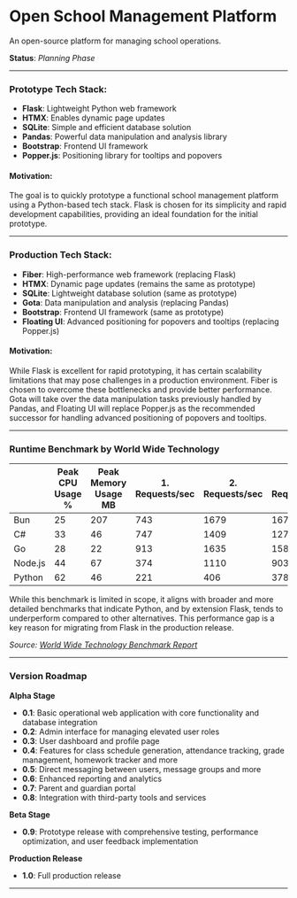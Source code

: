 # Open School Management Platform  
An open-source platform for managing school operations.

**Status**: *Planning Phase*

---

### Prototype Tech Stack:
- **Flask**: Lightweight Python web framework  
- **HTMX**: Enables dynamic page updates  
- **SQLite**: Simple and efficient database solution  
- **Pandas**: Powerful data manipulation and analysis library  
- **Bootstrap**: Frontend UI framework  
- **Popper.js**: Positioning library for tooltips and popovers  

#### Motivation:  
The goal is to quickly prototype a functional school management platform using a Python-based tech stack. Flask is chosen for its simplicity and rapid development capabilities, providing an ideal foundation for the initial prototype.

---

### Production Tech Stack:
- **Fiber**: High-performance web framework (replacing Flask)  
- **HTMX**: Dynamic page updates (remains the same as prototype)  
- **SQLite**: Lightweight database solution (same as prototype)  
- **Gota**: Data manipulation and analysis (replacing Pandas)  
- **Bootstrap**: Frontend UI framework (same as prototype)  
- **Floating UI**: Advanced positioning for popovers and tooltips (replacing Popper.js)  

#### Motivation:  
While Flask is excellent for rapid prototyping, it has certain scalability limitations that may pose challenges in a production environment. Fiber is chosen to overcome these bottlenecks and provide better performance. Gota will take over the data manipulation tasks previously handled by Pandas, and Floating UI will replace Popper.js as the recommended successor for handling advanced positioning of popovers and tooltips.

---

### Runtime Benchmark by World Wide Technology

|           | Peak CPU Usage % | Peak Memory Usage MB | 1. Requests/sec | 2. Requests/sec | 3. Requests/sec |
|-----------|------------------|----------------------|-----------------|-----------------|-----------------|
| Bun       | 25               | 207                  | 743             | 1679            | 1670            |
| C#        | 33               | 46                   | 747             | 1409            | 1277            |
| Go        | 28               | 22                   | 913             | 1635            | 1588            |
| Node.js   | 44               | 67                   | 374             | 1110            | 903             |
| Python    | 62               | 46                   | 221             | 406             | 378             |

While this benchmark is limited in scope, it aligns with broader and more detailed benchmarks that indicate Python, and by extension Flask, tends to underperform compared to other alternatives. This performance gap is a key reason for migrating from Flask in the production release.

*Source: [World Wide Technology Benchmark Report](https://www.wwt.com/blog/performance-benchmarking-bun-vs-c-vs-go-vs-nodejs-vs-python)*

---

### Version Roadmap

**Alpha Stage**
- **0.1**: Basic operational web application with core functionality and database integration  
- **0.2**: Admin interface for managing elevated user roles  
- **0.3**: User dashboard and profile page  
- **0.4**: Features for class schedule generation, attendance tracking, grade management, homework tracker and more
- **0.5**: Direct messaging between users, message groups and more
- **0.6**: Enhanced reporting and analytics
- **0.7**: Parent and guardian portal
- **0.8**: Integration with third-party tools and services

**Beta Stage**
- **0.9**: Prototype release with comprehensive testing, performance optimization, and user feedback implementation

**Production Release**
- **1.0**: Full production release

---
